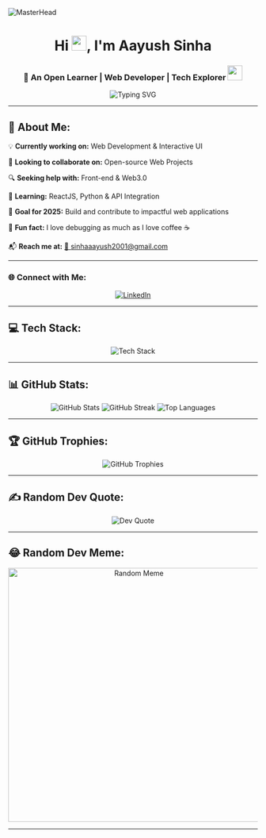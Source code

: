 ![MasterHead](https://www.digitalsolutionservices.com/img/services/website1.gif)

<h1 align="center">Hi <img src="https://media0.giphy.com/media/w1OBpBd7kJqHrJnJ13/giphy.gif?cid=ecf05e47h725kwv0sspzozkw09vmylceczlowrmxd1pljclb&rid=giphy.gif&ct=s" width="30px" height="30px">, I'm Aayush Sinha</h1>
<h3 align="center">🚀 An Open Learner | Web Developer | Tech Explorer <img src="https://github.com/iamimmanuelraj/iamimmanuelraj/blob/master/Assets/Developer.gif" width="30px" height="30px"></h3>

<p align="center">
  <img src="https://readme-typing-svg.demolab.com?font=Fira+Code&pause=1000&center=true&vCenter=true&width=500&lines=Building+Awesome+Things;Passionate+Learner;Exploring+Web3+and+AI" alt="Typing SVG" />
</p>

---

## 🚀 About Me:
💡 **Currently working on:** Web Development & Interactive UI

🤝 **Looking to collaborate on:** Open-source Web Projects

🔍 **Seeking help with:** Front-end & Web3.0

📖 **Learning:** ReactJS, Python & API Integration

🎯 **Goal for 2025:** Build and contribute to impactful web applications

🎉 **Fun fact:** I love debugging as much as I love coffee ☕

📬 **Reach me at:** [📧 sinhaaayush2001@gmail.com](mailto:sinhaaayush2001@gmail.com)

---

### 🌐 Connect with Me:
<p align="center">
  <a href="https://www.linkedin.com/in/aayush-sinha-1a1a4b1a5/" target="_blank">
    <img src="https://img.shields.io/badge/LinkedIn-%230077B5.svg?style=for-the-badge&logo=linkedin&logoColor=white" alt="LinkedIn">
  </a>
</p>

---

## 💻 Tech Stack:
<p align="center">
  <img src="https://skillicons.dev/icons?i=html,css,js,react,python,c,cpp,mysql" alt="Tech Stack" />
</p>

---

## 📊 GitHub Stats:
<p align="center">
  <img src="https://github-readme-stats.vercel.app/api?username=Aayushsinha09&theme=tokyonight&hide_border=false&include_all_commits=true&count_private=false" alt="GitHub Stats" />
  <img src="https://github-readme-streak-stats.herokuapp.com/?user=Aayushsinha09&theme=tokyonight&hide_border=false&fire=FF4500&stroke=50&hide_border=false" alt="GitHub Streak" />
  <img src="https://github-readme-stats.vercel.app/api/top-langs/?username=Aayushsinha&theme=tokyonight&hide_border=false&include_all_commits=true&count_private=false&layout=compact" alt="Top Languages" />
</p>

---

## 🏆 GitHub Trophies:
<p align="center">
  <img src="https://github-profile-trophy.vercel.app/?username=Aayushsinha09&theme=radical&no-frame=false&no-bg=true&margin-w=4" alt="GitHub Trophies">
</p>

---

## ✍️ Random Dev Quote:
<p align="center">
  <img src="https://quotes-github-readme.vercel.app/api?type=horizontal&theme=tokyonight" alt="Dev Quote">
</p>

---

## 😂 Random Dev Meme:
<p align="center">
  <img src="https://random-memer.herokuapp.com/" width="512px" alt="Random Meme"/>
</p>

---

